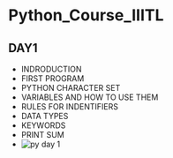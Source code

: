 # Python_Course_IIITL
## DAY1
- INDRODUCTION
- FIRST PROGRAM
- PYTHON CHARACTER SET
- VARIABLES AND HOW TO USE THEM
- RULES FOR INDENTIFIERS
- DATA TYPES
- KEYWORDS
- PRINT SUM
- ![py day 1](https://github.com/user-attachments/assets/c887439c-a4d7-4a35-ba43-e145d1a2c957)
